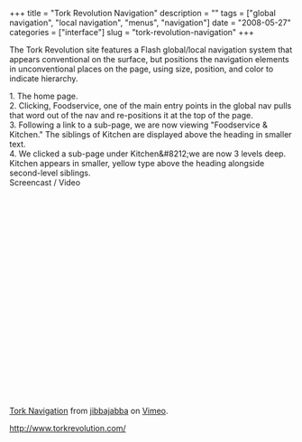 +++
title = "Tork Revolution Navigation"
description = ""
tags = ["global navigation", "local navigation", "menus", "navigation"]
date = "2008-05-27"
categories = ["interface"]
slug = "tork-revolution-navigation"
+++


<p>The Tork Revolution site features a Flash global/local navigation system that appears conventional on the surface, but positions the navigation elements in unconventional places on the page, using size, position, and color to indicate hierarchy.</p>
<div id="screens-full" class="clear"><div class="caption">1. The home page.</div><div class="fullimg clear"><a href="//media.konigi.com/interface/tork-navigation-1.png" class="group" rel="group" title="1. The home page."><img src="//media.konigi.com/interface/tork-navigation-1.png" alt="" class="img-responsive"></a></div></div><div id="screens-full" class="clear"><div class="caption">2. Clicking, Foodservice, one of the main entry points in the global nav pulls that word out of the nav and re-positions it at the top of the page.</div><div class="fullimg clear"><a href="//media.konigi.com/interface/tork-navigation-2.png" class="group" rel="group" title="2. Clicking, Foodservice, one of the main entry points in the global nav pulls that word out of the ..."><img src="//media.konigi.com/interface/tork-navigation-2.png" alt="" class="img-responsive"></a></div></div><div id="screens-full" class="clear"><div class="caption">3. Following a link to a sub-page, we are now viewing &quot;Foodservice & Kitchen.&quot; The siblings of Kitchen are displayed above the heading in smaller text.</div><div class="fullimg clear"><a href="//media.konigi.com/interface/tork-navigation-3.png" class="group" rel="group" title="3. Following a link to a sub-page, we are now viewing &quot;Foodservice & Kitchen.&quot; The..."><img src="//media.konigi.com/interface/tork-navigation-3.png" alt="" class="img-responsive"></a></div></div><div id="screens-full" class="clear"><div class="caption">4. We clicked a sub-page under Kitchen&amp;#8212;we are now 3 levels deep. Kitchen appears in smaller, yellow type above the heading alongside second-level siblings.</div><div class="fullimg clear"><a href="//media.konigi.com/interface/tork-navigation-4.png" class="group" rel="group" title="4. We clicked a sub-page under Kitchen&amp;#8212;we are now 3 levels deep. Kitchen appears in smalle..."><img src="//media.konigi.com/interface/tork-navigation-4.png" alt="" class="img-responsive"></a></div></div><div class="video"><div class="caption aptureNoAutolink">Screencast / Video</div><div class="video-object"><object width="610" height="387"><param name="allowfullscreen" value="true" /><param name="allowscriptaccess" value="always" /><param name="movie" value="http://www.vimeo.com/moogaloop.swf?clip_id=1074184&amp;server=www.vimeo.com&amp;show_title=1&amp;show_byline=1&amp;show_portrait=0&amp;color=00ADEF&amp;fullscreen=1" /><embed src="http://www.vimeo.com/moogaloop.swf?clip_id=1074184&amp;server=www.vimeo.com&amp;show_title=1&amp;show_byline=1&amp;show_portrait=0&amp;color=00ADEF&amp;fullscreen=1" type="application/x-shockwave-flash" allowfullscreen="true" allowscriptaccess="always" width="610" height="387"></embed></object><br /><a href="http://www.vimeo.com/1074184?pg=embed&amp;sec=1074184">Tork Navigation</a> from <a href="http://www.vimeo.com/jibbajabba?pg=embed&amp;sec=1074184">jibbajabba</a> on <a href="http://vimeo.com/?pg=embed&amp;sec=1074184">Vimeo</a>.</div></div>        
<p><a href="http://www.torkrevolution.com/">http://www.torkrevolution.com/</a></p>

